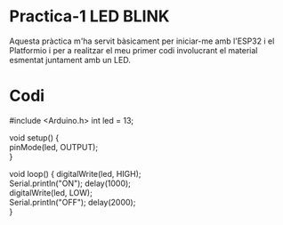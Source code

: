 # Practica-1 LED BLINK

Aquesta pràctica m'ha servit bàsicament per iniciar-me amb l'ESP32 i el Platformio i per a realitzar el meu primer codi involucrant el material esmentat juntament amb un LED.

# Codi

#include <Arduino.h>
int led = 13;

void setup() {                  
  pinMode(led, OUTPUT);     
}

void loop() {
  digitalWrite(led, HIGH);   
  Serial.println("ON");
  delay(1000);               
  digitalWrite(led, LOW);    
  Serial.println("OFF");
  delay(2000);               
}
